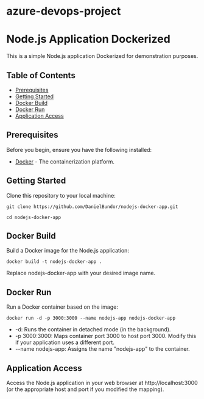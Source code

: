 # azure-devops-project

# Node.js Application Dockerized

This is a simple Node.js application Dockerized for demonstration purposes.

## Table of Contents

- [Prerequisites](#prerequisites)
- [Getting Started](#getting-started)
- [Docker Build](#docker-build)
- [Docker Run](#docker-run)
- [Application Access](#application-access)

## Prerequisites

Before you begin, ensure you have the following installed:

- [Docker](https://www.docker.com/) - The containerization platform.

## Getting Started

Clone this repository to your local machine:

```shell
git clone https://github.com/DanielBundor/nodejs-docker-app.git

cd nodejs-docker-app

```

## Docker Build

Build a Docker image for the Node.js application:


```shell
docker build -t nodejs-docker-app .

```
Replace nodejs-docker-app with your desired image name.

## Docker Run

Run a Docker container based on the image:


```shell
docker run -d -p 3000:3000 --name nodejs-app nodejs-docker-app

```
- -d: Runs the container in detached mode (in the background).
- -p 3000:3000: Maps container port 3000 to host port 3000. Modify this if your application uses a different port.
- --name nodejs-app: Assigns the name "nodejs-app" to the container.

## Application Access

Access the Node.js application in your web browser at http://localhost:3000 (or the appropriate host and port if you modified the mapping).
